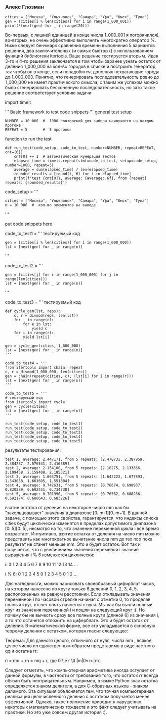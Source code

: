 ### Алекс Глозман

```
cities = ["Москва", "Ульяновск", "Самара", "Уфа", "Омск", "Тула"]
gen = (cities[i % len(cities)] for i in range(1_000_001))
print(*(next(gen) for _ in range(20)))
```
Во-первых, с лишней единицей в конце числа 1_000_001 я погорячился), 
во-вторых, не очень эффективно выполнять  многократно оператор %. 
Ниже следует бенчмарк сравнения времени выполнения 5 вариантов решения, 
два заключительных (и самых быстрых) с использованием функций библиотеки
itertools. Ваше решение тестируется вторым. Идея 3-го и 4-го решения 
заключается в том чтобы заранее узнать остаток от деления 1_000_000 на 
кол-во городов в списке и построить генератор, так чтобы он в конце, если
понадобится, дополнял нехватающие города до 1_000_000. Понятно, что
генерировать последовательность ровно до 1_000_000 не имеет практического 
смысла, с таким же успехом можно было сгенерировать бесконечную последовательность,
но зато такое решение соответствует условию задачи

import timeit

'''
    Basic framework to test code snippets
'''
general test setup
```
NUMBER = 10_000  #  1000 повторений для выбора наилучшего на каждом прогоне
REPEAT = 5       #  5 прогонов
```

function to run the test
```
def run_test(code_setup, code_to_test, number=NUMBER, repeat=REPEAT, cnt=[0]):
    cnt[0] += 1  # автоматическая нумерация тестов
    elapsed_time = timeit.repeat(stmt=code_to_test, setup=code_setup, number=1000, repeat=5)
    average = sum(elapsed_time) / len(elapsed_time)
    rounded_results = [round(t, 6) for t in elapsed_time]
    print(f'test {cnt[0]}, average: {average:.6f}, from {repeat} repeats: {rounded_results}')
```

code_setup = '''
```
cities = ["Москва", "Ульяновск", "Самара", "Уфа", "Омск", "Тула"]
n = 10_000  #  кол-во элементов на выводе
```
'''

put code snippets here

code_to_test1 = '''
тестируемый код
```
gen = (cities[i % len(cities)] for i in range(1_000_000))
lst = [next(gen) for _ in range(n)]
```
'''

code_to_test2 = '''
```
gen = (cities[j] for i in range(1_000_000) for j in range(len(cities)))
lst = [next(gen) for _ in range(n)]
```
'''

code_to_test3 = '''
тестируемый код
```
def cycle_gen(lst, reps):
    c, r = divmod(reps, len(lst))
    for _ in range(c):
        for e in lst:
            yield c
    for i in range(r):
        yield lst[i]

gen = cycle_gen(cities, 1_000_000)
lst = [next(gen) for _ in range(n)]
'''

code_to_test4 = '''
from itertools import chain, repeat
c, r = divmod(1_000_000, len(cities))
gen = chain(repeat(cities, c), (lst[i] for i in range(r)))
lst = [next(gen) for _ in range(n)]
'''

code_to_test5 = '''
# тестируемый код
from itertools import cycle
gen = cycle(cities)
lst = [next(gen) for _ in range(n)]
'''

run_test(code_setup, code_to_test1)
run_test(code_setup, code_to_test2)
run_test(code_setup, code_to_test3)
run_test(code_setup, code_to_test4)
run_test(code_setup, code_to_test5)
```
результаты тестирования:
```
test 1, average: 2.447171, from 5 repeats: [2.470731, 2.387959, 2.384237, 2.576541, 2.416389]
test 2, average: 2.154100, from 5 repeats: [2.18275, 2.133566, 2.109458, 2.159408, 2.185321]
test 3, average: 1.603751, from 5 repeats: [1.642223, 1.677893, 1.543058, 1.603695, 1.551884]
test 4, average: 0.742631, from 5 repeats: [0.76674, 0.698937, 0.820289, 0.692451, 0.734738]
test 5, average: 0.701990, from 5 repeats: [0.76562, 0.688286, 0.692174, 0.680643, 0.683226]
```

взятие остатка от деления на некоторое число mm как бы "закольцовывает" значения в диапазоне [0..m-1][0..m−1]. В данной задаче, с помощью этого свойства, гарантируется, что индексы списка cities будут циклически изменятся в пределах допустимого диапазона [0..5][0..5], несмотря на то, что значение переменной цикла i все время возрастает. Интуитивно, взятие остатка от деления на число mm можно представить как многократное вычитание числа mm до тех пор пока результат не станет меньше mm. Это и будет остаток. Вот так и получается, что с увеличением значения переменой i значние выражения i % 6 изменяется циклически:

i:             0    1    2     3     4     5     6     7     8      9    10    11     12    13    14 ...

i % 6:      0    1    2     3     4     5     0     1     2     3      4       5       0       1      2 ...

Для наглядности, можно нарисовать своеобразный цифирблат часов, на котором нанесено по кругу только 6 делений 0, 1, 2, 3, 4, 5, расположенных на равном расстоянии. Если откладывать значения переменной i по часовой стрелке начиная с отметки 0, то проделав полный круг, отсчет опять начнется с нуля. Мы как бы вычли полный круг из значения переменной i и пошли на следующий круг :). Но почему бы не вычесть сразу все полные круги (длиной 6) из значения i, а то что останется отложить на циферблате. Это и будет остаток от деления. В математической форме, все это укладывается в основную теорему деления с остатком, которая гласит следующее:

Теорема: Для данного целого, отличного от нуля, числа mm , всякое целое число nn единственным образом представимо в виде частного qq и остатка rr:

n = mq + rn = mq + r, где 0 \le r \lt |m|0≤r<∣m∣

Следует отметить, что компьютерная арифметика иногда оступает от данной формулы, в частности от требования того, что остаток rr всегда обязан быть неотрицательным. Например, в языке Python знак остатка определяется знаком делителя, а для С-образных языков - знаком делимого. Эта ситуация объясняется тем, что точная компьютераная реализация целочисленного деления с остатком получается менее эффективной. Однако, такое положение приводит к нарушению некоторых математических тождеств и это факт следует учитывать на практике. Но это уже совсем другая история :).
